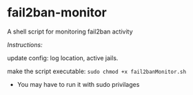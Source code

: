 # fail2ban-monitor
A shell script for monitoring fail2ban activity


*Instructions:*

update config: log location, active jails.

make the script executable: ``sudo chmod +x fail2banMonitor.sh``

* You may have to run it with sudo privilages 

